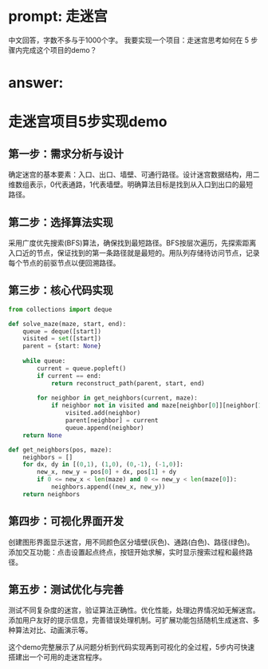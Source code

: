 # prompt: 走迷宫
中文回答，字数不多与于1000个字。
我要实现一个项目：走迷宫思考如何在 5 步骤内完成这个项目的demo？

# answer: 
 # 走迷宫项目5步实现demo

## 第一步：需求分析与设计
确定迷宫的基本要素：入口、出口、墙壁、可通行路径。设计迷宫数据结构，用二维数组表示，0代表通路，1代表墙壁。明确算法目标是找到从入口到出口的最短路径。

## 第二步：选择算法实现
采用广度优先搜索(BFS)算法，确保找到最短路径。BFS按层次遍历，先探索距离入口近的节点，保证找到的第一条路径就是最短的。用队列存储待访问节点，记录每个节点的前驱节点以便回溯路径。

## 第三步：核心代码实现
```python
from collections import deque

def solve_maze(maze, start, end):
    queue = deque([start])
    visited = set([start])
    parent = {start: None}
    
    while queue:
        current = queue.popleft()
        if current == end:
            return reconstruct_path(parent, start, end)
        
        for neighbor in get_neighbors(current, maze):
            if neighbor not in visited and maze[neighbor[0]][neighbor[1]] == 0:
                visited.add(neighbor)
                parent[neighbor] = current
                queue.append(neighbor)
    return None

def get_neighbors(pos, maze):
    neighbors = []
    for dx, dy in [(0,1), (1,0), (0,-1), (-1,0)]:
        new_x, new_y = pos[0] + dx, pos[1] + dy
        if 0 <= new_x < len(maze) and 0 <= new_y < len(maze[0]):
            neighbors.append((new_x, new_y))
    return neighbors
```

## 第四步：可视化界面开发
创建图形界面显示迷宫，用不同颜色区分墙壁(灰色)、通路(白色)、路径(绿色)。添加交互功能：点击设置起点终点，按钮开始求解，实时显示搜索过程和最终路径。

## 第五步：测试优化与完善
测试不同复杂度的迷宫，验证算法正确性。优化性能，处理边界情况如无解迷宫。添加用户友好的提示信息，完善错误处理机制。可扩展功能包括随机生成迷宫、多种算法对比、动画演示等。

这个demo完整展示了从问题分析到代码实现再到可视化的全过程，5步内可快速搭建出一个可用的走迷宫程序。
